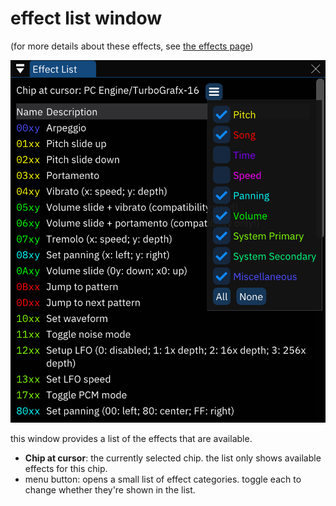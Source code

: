 # effect list window

(for more details about these effects, see [the effects page](../3-pattern/effects.md))

![effect list window](effect-list.png)

this window provides a list of the effects that are available.

- **Chip at cursor**: the currently selected chip. the list only shows available effects for this chip.
- menu button: opens a small list of effect categories. toggle each to change whether they're shown in the list.
